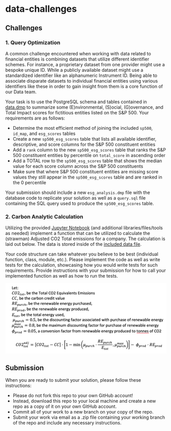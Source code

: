 # data-challenges
## Challenges
### 1. Query Optimization
A common challenge encountered when working with data related to financial entities is combining datasets that utilize different identifier schemes. For instance, a proprietary dataset from one provider might use a bespoke unique ID. While a publicly available dataset might use a standardized identifier like an alphanumeric Instrument ID. Being able to associate disparate datasets to individual financial entities using various identifiers like these in order to gain insight from them is a core function of our Data team.

Your task is to use the PostgreSQL schema and tables contained in [data.dmp](/query_optimization/data.dmp?raw=true) to summarize some (E)nvironmental, (S)ocial, (G)overnance, and Total Impact scores for fictitious entities listed on the S&P 500. Your requirements are as follows:
* Determine the most efficient method of joining the included `sp500`, `id_map`, and `esg_scores` tables
* Create a new `sp500_esg_scores` table that lists all available identifier, descriptive, and score columns for the S&P 500 constituent entities
* Add a `rank` column to the new `sp500_esg_scores` table that ranks the S&P 500 constituent entities by percentile on `total_score` in ascending order
* Add a TOTAL row to the `sp500_esg_scores` table that shows the median value for each score column across the S&P 500 constituents 
* Make sure that where S&P 500 constituent entities are missing score values they still appear in the `sp500_esg_scores` table and are ranked in the 0 percentile

Your submission should include a new `esg_analysis.dmp` file with the database code to replicate your solution as well as a `query.sql` file containing the SQL query used to produce the `sp500_esg_scores` table.

### 2. Carbon Analytic Calculation
Utilizing the provided [Jupyter Notebook](/carbon_calculation/carbon_analytic_calculation.ipynb?raw=true) (and additional libraries/files/tools as needed) implement a function that can be utilized to calculate the (strawman) Adjusted CO2 Total emissions for a company. The calculation is laid out below. The data is stored inside of the [included data file](/carbon_calculation/data.json?raw=true). 

Your code structure can take whatever you believe to be best (individual function, class, module, etc.). Please implement the code as well as write tests for the calculation, showcasing how you would write tests for such requirements. Provide instructions with your submission for how to call your implemented function as well as how to run the tests.

![Calculation](/carbon_calculation/calculation.png?raw=true "Calculation")

## Submission
When you are ready to submit your solution, please follow these instructions:
* Please do not fork this repo to your own GitHub account!
* Instead, download this repo to your local machine and create a new repo as a copy of it on your own GitHub account.
* Commit all of your work to a new branch on your copy of the repo.
* Submit your work via email as a .zip file containing your working branch of the repo and include any necessary instructions.
